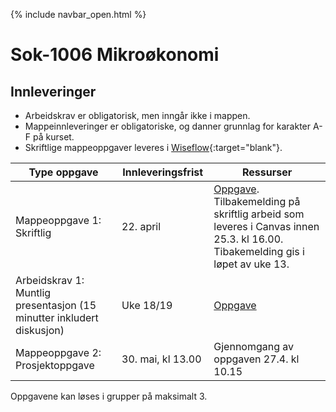 {% include navbar_open.html %}
# Sok-1006 Mikroøkonomi   

## Innleveringer 

- Arbeidskrav er obligatorisk, men inngår ikke i mappen.
- Mappeinnleveringer er obligatoriske, og danner grunnlag for karakter A-F på kurset.
- Skriftlige mappeoppgaver leveres i [Wiseflow](https://europe.wiseflow.net/login/license/6){:target="blank"}. 


| Type oppgave <img width=150/>      | Innleveringsfrist <img width=30/> | Ressurser <img width=200/>  |
|------------------------------------------------------------------------------------|-----------|--------------------------------------|
|Mappeoppgave 1: Skriftlig                     |  22. april  | [Oppgave](/innleveringer/mappeoppgave_1.md).  Tilbakemelding på skriftlig arbeid som leveres i Canvas innen 25.3. kl 16.00. Tibakemelding gis i løpet av uke 13.    |
|Arbeidskrav 1: Muntlig presentasjon (15 minutter inkludert diskusjon)                        | Uke 18/19    | [Oppgave](/innleveringer/arbeidskrav.md)  |
|Mappeoppgave 2: Prosjektoppgave     | 30. mai, kl 13.00   | Gjennomgang av oppgaven 27.4. kl 10.15   |[Oppgave](/innleveringer/mappeoppgave_2.md)|


Oppgavene kan løses i grupper på maksimalt 3.
